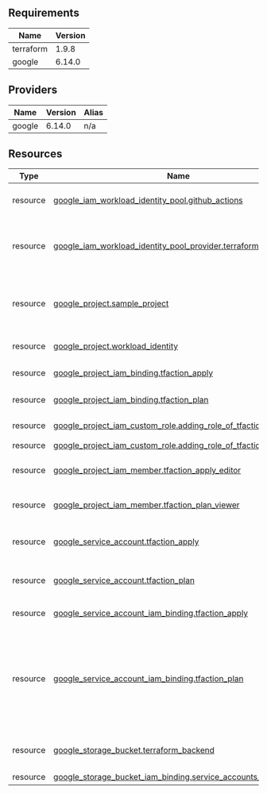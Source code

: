 <!-- BEGIN_TF_DOCS -->
## Requirements

| Name | Version |
| ---- | ------- |
| terraform | 1.9.8 |
| google | 6.14.0 |

## Providers

| Name | Version | Alias |
| ---- | ------- | ----- |
| google | 6.14.0 | n/a |

## Resources

| Type | Name | File | Comment |
| ------------ | ---- | ---- | ------- |
| resource | [google_iam_workload_identity_pool.github_actions](https://registry.terraform.io/providers/hashicorp/google/6.14.0/docs/resources/iam_workload_identity_pool) | [sample2_intermediate/_backend/_resources.tf](/sample2_intermediate/_backend/_resources.tf#L36) | Workload Identity Poolを作成 https://console.cloud.google.com/iam-admin/workload-identity-pools |
| resource | [google_iam_workload_identity_pool_provider.terraform](https://registry.terraform.io/providers/hashicorp/google/6.14.0/docs/resources/iam_workload_identity_pool_provider) | [sample2_intermediate/_backend/_resources.tf](/sample2_intermediate/_backend/_resources.tf#L44) | Workload Identity Pool Providerを、GitHubの特定のリポジトリIDを指定する形で設定する https://console.cloud.google.com/iam-admin/workload-identity-pools/pool/github-actions |
| resource | [google_project.sample_project](https://registry.terraform.io/providers/hashicorp/google/6.14.0/docs/resources/project) | [sample2_intermediate/_backend/_resources.tf](/sample2_intermediate/_backend/_resources.tf#L8) | 具体のリソースを作成して試すためのプロジェクト なお、プロジェクトの状況は以下のリンクで確認できる ref: https://console.cloud.google.com/cloud-resource-manager |
| resource | [google_project.workload_identity](https://registry.terraform.io/providers/hashicorp/google/6.14.0/docs/resources/project) | [sample2_intermediate/_backend/_resources.tf](/sample2_intermediate/_backend/_resources.tf#L27) | Workload Identity Federationを設定するためのプロジェクト |
| resource | [google_project_iam_binding.tfaction_apply](https://registry.terraform.io/providers/hashicorp/google/6.14.0/docs/resources/project_iam_binding) | [sample2_intermediate/_backend/_resources.tf](/sample2_intermediate/_backend/_resources.tf#L192) | このロールはこのサービスアカウントにしか付与しないのでbindingにする |
| resource | [google_project_iam_binding.tfaction_plan](https://registry.terraform.io/providers/hashicorp/google/6.14.0/docs/resources/project_iam_binding) | [sample2_intermediate/_backend/_resources.tf](/sample2_intermediate/_backend/_resources.tf#L161) | このロールはこのサービスアカウントにしか付与しないのでbindingにする |
| resource | [google_project_iam_custom_role.adding_role_of_tfaction_apply](https://registry.terraform.io/providers/hashicorp/google/6.14.0/docs/resources/project_iam_custom_role) | [sample2_intermediate/_backend/_resources.tf](/sample2_intermediate/_backend/_resources.tf#L178) | Applyの際に各種設定を確認するための権限その2 |
| resource | [google_project_iam_custom_role.adding_role_of_tfaction_plan](https://registry.terraform.io/providers/hashicorp/google/6.14.0/docs/resources/project_iam_custom_role) | [sample2_intermediate/_backend/_resources.tf](/sample2_intermediate/_backend/_resources.tf#L150) | Planの際に各種設定を確認するための権限その2 |
| resource | [google_project_iam_member.tfaction_apply_editor](https://registry.terraform.io/providers/hashicorp/google/6.14.0/docs/resources/project_iam_member) | [sample2_intermediate/_backend/_resources.tf](/sample2_intermediate/_backend/_resources.tf#L171) | Applyの際に各種設定を確認するための権限その1 ref: https://console.cloud.google.com/iam-admin/roles/details/roles%3Ceditor |
| resource | [google_project_iam_member.tfaction_plan_viewer](https://registry.terraform.io/providers/hashicorp/google/6.14.0/docs/resources/project_iam_member) | [sample2_intermediate/_backend/_resources.tf](/sample2_intermediate/_backend/_resources.tf#L143) | Planの際に各種設定を確認するための権限その1 ref: https://console.cloud.google.com/iam-admin/roles/details/roles%3Cviewer |
| resource | [google_service_account.tfaction_apply](https://registry.terraform.io/providers/hashicorp/google/6.14.0/docs/resources/service_account) | [sample2_intermediate/_backend/_resources.tf](/sample2_intermediate/_backend/_resources.tf#L79) | Workload Identity Federationを通してGitHub ActionsでtfactionのApplyを実行するためのサービスアカウント |
| resource | [google_service_account.tfaction_plan](https://registry.terraform.io/providers/hashicorp/google/6.14.0/docs/resources/service_account) | [sample2_intermediate/_backend/_resources.tf](/sample2_intermediate/_backend/_resources.tf#L60) | Workload Identity Federationを通してGitHub ActionsでtfactionのPlanを実行するためのサービスアカウント |
| resource | [google_service_account_iam_binding.tfaction_apply](https://registry.terraform.io/providers/hashicorp/google/6.14.0/docs/resources/service_account_iam_binding) | [sample2_intermediate/_backend/_resources.tf](/sample2_intermediate/_backend/_resources.tf#L87) | サービスアカウントの権限借用を利用するために、Workload Identity Userの権限を付与する |
| resource | [google_service_account_iam_binding.tfaction_plan](https://registry.terraform.io/providers/hashicorp/google/6.14.0/docs/resources/service_account_iam_binding) | [sample2_intermediate/_backend/_resources.tf](/sample2_intermediate/_backend/_resources.tf#L70) | サービスアカウントの権限借用を利用するために、Workload Identity Userの権限を付与する 「注: 別のプロジェクトのサービス アカウントは、Workload Identity プールの [接続済みサービス アカウント] セクションに表示されません。」 ref: https://cloud.google.com/iam/docs/workload-download-cred-and-grant-access?hl=ja#diffProject |
| resource | [google_storage_bucket.terraform_backend](https://registry.terraform.io/providers/hashicorp/google/6.14.0/docs/resources/storage_bucket) | [sample2_intermediate/_backend/_resources.tf](/sample2_intermediate/_backend/_resources.tf#L110) | バックエンドとして利用するGCSのバケット force_destroy = falseにするとTerraform経由で削除しようとしてもブロックされる |
| resource | [google_storage_bucket_iam_binding.service_accounts_for_tfaction](https://registry.terraform.io/providers/hashicorp/google/6.14.0/docs/resources/storage_bucket_iam_binding) | [sample2_intermediate/_backend/_resources.tf](/sample2_intermediate/_backend/_resources.tf#L125) | サービスアカウントに管理権限を付与する |

<!-- END_TF_DOCS -->